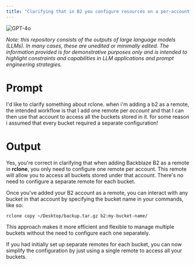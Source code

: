 ```yaml
---
title: "Clarifying that in B2 you configure resources on a per-account basis"
---
```

![GPT-4o](https://img.shields.io/badge/GPT--4o-3333FF?style=for-the-badge&logo=openai&logoColor=white)



*Note: this repository consists of the outputs of large language models (LLMs). In many cases, these are unedited or minimally edited. The information provided is for demonstrative purposes only and is intended to highlight constraints and capabilities in LLM applications and prompt engineering strategies.*


# Prompt

I'd like to clarify something about rclone. when i'm adding a b2 as a remote, the intended workflow is that I add one remote per *account* and that I can then use that account to access all the buckets stored in it. for some reason i assumed that every bucket required a separate configuration!

# Output

Yes, you're correct in clarifying that when adding Backblaze B2 as a remote in **rclone**, you only need to configure one remote per account. This remote will allow you to access all buckets stored under that account. There's no need to configure a separate remote for each bucket. 

Once you've added your B2 account as a remote, you can interact with any bucket in that account by specifying the bucket name in your commands, like so:
```bash
rclone copy ~/Desktop/backup.tar.gz b2:my-bucket-name/
```
This approach makes it more efficient and flexible to manage multiple buckets without the need to configure each one separately.

If you had initially set up separate remotes for each bucket, you can now simplify the configuration by just using a single remote to access all your buckets.